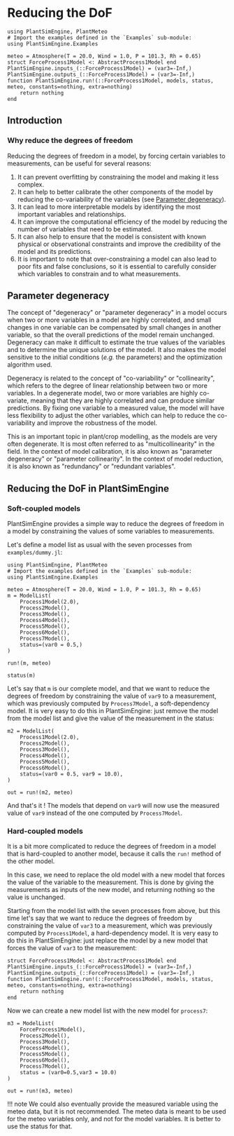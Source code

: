 # Reducing the DoF

```@setup usepkg
using PlantSimEngine, PlantMeteo
# Import the examples defined in the `Examples` sub-module:
using PlantSimEngine.Examples

meteo = Atmosphere(T = 20.0, Wind = 1.0, P = 101.3, Rh = 0.65)
struct ForceProcess1Model <: AbstractProcess1Model end
PlantSimEngine.inputs_(::ForceProcess1Model) = (var3=-Inf,)
PlantSimEngine.outputs_(::ForceProcess1Model) = (var3=-Inf,)
function PlantSimEngine.run!(::ForceProcess1Model, models, status, meteo, constants=nothing, extra=nothing)
    return nothing
end
```

## Introduction

### Why reduce the degrees of freedom

Reducing the degrees of freedom in a model, by forcing certain variables to measurements, can be useful for several reasons:

1. It can prevent overfitting by constraining the model and making it less complex.
2. It can help to better calibrate the other components of the model by reducing the co-variability of the variables (see [Parameter degeneracy](@ref)).
3. It can lead to more interpretable models by identifying the most important variables and relationships.
4. It can improve the computational efficiency of the model by reducing the number of variables that need to be estimated.
5. It can also help to ensure that the model is consistent with known physical or observational constraints and improve the credibility of the model and its predictions.
6. It is important to note that over-constraining a model can also lead to poor fits and false conclusions, so it is essential to carefully consider which variables to constrain and to what measurements.
 
## Parameter degeneracy

The concept of "degeneracy" or "parameter degeneracy" in a model occurs when two or more variables in a model are highly correlated, and small changes in one variable can be compensated by small changes in another variable, so that the overall predictions of the model remain unchanged. Degeneracy can make it difficult to estimate the true values of the variables and to determine the unique solutions of the model. It also makes the model sensitive to the initial conditions (*e.g.* the parameters) and the optimization algorithm used.

Degeneracy is related to the concept of "co-variability" or "collinearity", which refers to the degree of linear relationship between two or more variables. In a degenerate model, two or more variables are highly co-variate, meaning that they are highly correlated and can produce similar predictions. By fixing one variable to a measured value, the model will have less flexibility to adjust the other variables, which can help to reduce the co-variability and improve the robustness of the model.

This is an important topic in plant/crop modelling, as the models are very often degenerate. It is most often referred to as "multicollinearity" in the field. In the context of model calibration, it is also known as "parameter degeneracy" or "parameter collinearity". In the context of model reduction, it is also known as "redundancy" or "redundant variables".

## Reducing the DoF in PlantSimEngine

### Soft-coupled models

PlantSimEngine provides a simple way to reduce the degrees of freedom in a model by constraining the values of some variables to measurements.

Let's define a model list as usual with the seven processes from `examples/dummy.jl`:

```@example usepkg
using PlantSimEngine, PlantMeteo
# Import the examples defined in the `Examples` sub-module:
using PlantSimEngine.Examples

meteo = Atmosphere(T = 20.0, Wind = 1.0, P = 101.3, Rh = 0.65)
m = ModelList(
    Process1Model(2.0), 
    Process2Model(),
    Process3Model(),
    Process4Model(),
    Process5Model(),
    Process6Model(),
    Process7Model(),
    status=(var0 = 0.5,)
)

run!(m, meteo)

status(m)
```

Let's say that `m` is our complete model, and that we want to reduce the degrees of freedom by constraining the value of `var9` to a measurement, which was previously computed by `Process7Model`, a soft-dependency model. It is very easy to do this in PlantSimEngine: just remove the model from the model list and give the value of the measurement in the status:

```@example usepkg
m2 = ModelList(
    Process1Model(2.0), 
    Process2Model(),
    Process3Model(),
    Process4Model(),
    Process5Model(),
    Process6Model(),
    status=(var0 = 0.5, var9 = 10.0),
)

out = run!(m2, meteo)
```

And that's it ! The models that depend on `var9` will now use the measured value of `var9` instead of the one computed by `Process7Model`.

### Hard-coupled models

It is a bit more complicated to reduce the degrees of freedom in a model that is hard-coupled to another model, because it calls the `run!` method of the other model.

In this case, we need to replace the old model with a new model that forces the value of the variable to the measurement. This is done by giving the measurements as inputs of the new model, and returning nothing so the value is unchanged. 

Starting from the model list with the seven processes from above, but this time let's say that we want to reduce the degrees of freedom by constraining the value of `var3` to a measurement, which was previously computed by `Process1Model`, a hard-dependency model. It is very easy to do this in PlantSimEngine: just replace the model by a new model that forces the value of `var3` to the measurement:

```@example usepkg
struct ForceProcess1Model <: AbstractProcess1Model end
PlantSimEngine.inputs_(::ForceProcess1Model) = (var3=-Inf,)
PlantSimEngine.outputs_(::ForceProcess1Model) = (var3=-Inf,)
function PlantSimEngine.run!(::ForceProcess1Model, models, status, meteo, constants=nothing, extra=nothing)
    return nothing
end
```

Now we can create a new model list with the new model for `process7`:

```@example usepkg
m3 = ModelList(
    ForceProcess1Model(), 
    Process2Model(),
    Process3Model(),
    Process4Model(),
    Process5Model(),
    Process6Model(),
    Process7Model(),
    status = (var0=0.5,var3 = 10.0)
)

out = run!(m3, meteo)
```

!!! note
    We could also eventually provide the measured variable using the meteo data, but it is not recommended. The meteo data is meant to be used for the meteo variables only, and not for the model variables. It is better to use the status for that.
